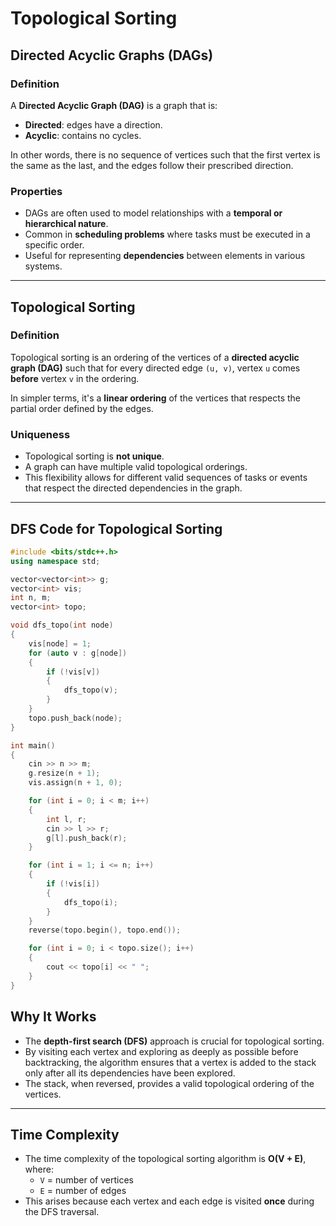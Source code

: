 # Topological Sorting

## Directed Acyclic Graphs (DAGs)

### Definition
A **Directed Acyclic Graph (DAG)** is a graph that is:
- **Directed**: edges have a direction.
- **Acyclic**: contains no cycles.

In other words, there is no sequence of vertices such that the first vertex is the same as the last, and the edges follow their prescribed direction.

### Properties
- DAGs are often used to model relationships with a **temporal or hierarchical nature**.
- Common in **scheduling problems** where tasks must be executed in a specific order.
- Useful for representing **dependencies** between elements in various systems.

---

## Topological Sorting

### Definition
Topological sorting is an ordering of the vertices of a **directed acyclic graph (DAG)** such that for every directed edge `(u, v)`, vertex `u` comes **before** vertex `v` in the ordering.

In simpler terms, it's a **linear ordering** of the vertices that respects the partial order defined by the edges.

### Uniqueness
- Topological sorting is **not unique**.  
- A graph can have multiple valid topological orderings.  
- This flexibility allows for different valid sequences of tasks or events that respect the directed dependencies in the graph.

---

## DFS Code for Topological Sorting

```cpp
#include <bits/stdc++.h>
using namespace std;

vector<vector<int>> g;
vector<int> vis;
int n, m;
vector<int> topo;

void dfs_topo(int node)
{
    vis[node] = 1;
    for (auto v : g[node])
    {
        if (!vis[v])
        {
            dfs_topo(v);
        }
    }
    topo.push_back(node);
}

int main()
{
    cin >> n >> m;
    g.resize(n + 1);
    vis.assign(n + 1, 0);

    for (int i = 0; i < m; i++)
    {
        int l, r;
        cin >> l >> r;
        g[l].push_back(r);
    }

    for (int i = 1; i <= n; i++)
    {
        if (!vis[i])
        {
            dfs_topo(i);
        }
    }
    reverse(topo.begin(), topo.end());

    for (int i = 0; i < topo.size(); i++)
    {
        cout << topo[i] << " ";
    }
}
```

## Why It Works
- The **depth-first search (DFS)** approach is crucial for topological sorting.
- By visiting each vertex and exploring as deeply as possible before backtracking, the algorithm ensures that a vertex is added to the stack only after all its dependencies have been explored.
- The stack, when reversed, provides a valid topological ordering of the vertices.

---

## Time Complexity
- The time complexity of the topological sorting algorithm is **O(V + E)**, where:  
  - `V` = number of vertices  
  - `E` = number of edges  
- This arises because each vertex and each edge is visited **once** during the DFS traversal.

